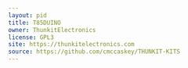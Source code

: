 ```yaml
---
layout: pid
title: T85DUINO
owner: ThunkitElectronics
license: GPL3
site: https://thunkitelectronics.com
source: https://github.com/cmccaskey/THUNKIT-KITS
---
```

